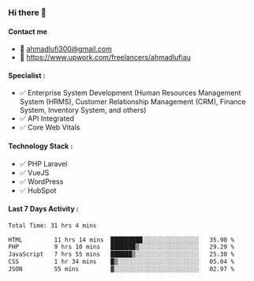 ### Hi there 👋

#### Contact me 
- :email: ahmadlufi300@gmail.com
- 🔭 https://www.upwork.com/freelancers/ahmadlufiau

#### Specialist :
- ✅ Enterprise System Development (Human Resources Management System (HRMS), Customer Relationship Management (CRM), Finance System, Inventory System, and others)
- ✅ API Integrated
- ✅ Core Web Vitals

#### Technology Stack :

- ✅ PHP Laravel
- ✅ VueJS
- ✅ WordPress
- ✅ HubSpot

#### Last 7 Days Activity :
<!--START_SECTION:waka-->

```txt
Total Time: 31 hrs 4 mins

HTML         11 hrs 14 mins  █████████░░░░░░░░░░░░░░░░   35.90 %
PHP          9 hrs 10 mins   ███████▒░░░░░░░░░░░░░░░░░   29.29 %
JavaScript   7 hrs 55 mins   ██████▒░░░░░░░░░░░░░░░░░░   25.30 %
CSS          1 hr 34 mins    █▒░░░░░░░░░░░░░░░░░░░░░░░   05.04 %
JSON         55 mins         ▓░░░░░░░░░░░░░░░░░░░░░░░░   02.97 %
```

<!--END_SECTION:waka-->

<!--
**ahmadlufiau/ahmadlufiau** is a ✨ _special_ ✨ repository because its `README.md` (this file) appears on your GitHub profile.

Here are some ideas to get you started:

- 🔭 I’m currently working on ...
- 🌱 I’m currently learning ...
- 👯 I’m looking to collaborate on ...
- 🤔 I’m looking for help with ...
- 💬 Ask me about ...
- 📫 How to reach me: ...
- 😄 Pronouns: ...
- ⚡ Fun fact: ...
-->
